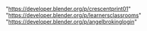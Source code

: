 "https://developer.blender.org/p/crescentprint01"
"https://developer.blender.org/p/learnersclassrooms"
"https://developer.blender.org/p/angelbrokinglogin"
